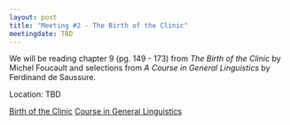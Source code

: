 ```yaml
---
layout: post
title: "Meeting #2 - The Birth of the Clinic"
meetingdate: TBD
---
```

We will be reading chapter 9 (pg. 149 - 173) from *The Birth of the Clinic* by Michel Foucault and selections from *A Course in General Linguistics* by Ferdinand de Saussure.  

Location: TBD 

[Birth of the Clinic](/files/clinic.pdf)
[Course in General Linguistics](/files/saussure_course_in_general_linguistics.pdf)
